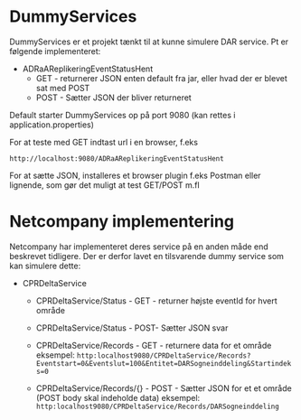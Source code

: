# DummyServices
DummyServices er et projekt tænkt til at kunne simulere DAR service. Pt er følgende implementeret:

-   ADRaAReplikeringEventStatusHent
    * GET - returnerer JSON enten default fra jar, eller hvad der er blevet sat med POST
    * POST - Sætter JSON der bliver returneret

Default starter DummyServices op på port 9080 (kan rettes i application.properties)

For at teste med GET indtast url i en browser, f.eks
```
http://localhost:9080/ADRaAReplikeringEventStatusHent
```

For at sætte JSON, installeres et browser plugin f.eks Postman eller lignende, som gør det muligt at test GET/POST m.fl

# Netcompany implementering
Netcompany har implementeret deres service på en anden måde end beskrevet tidligere. Der er derfor lavet en tilsvarende dummy service som kan simulere
dette:

-   CPRDeltaService
    * CPRDeltaService/Status - GET - returner højste eventId for hvert område
    * CPRDeltaService/Status - POST- Sætter JSON svar
    
    * CPRDeltaService/Records - GET - returnere data for et område 
      eksempel: ```http:localhost9080/CPRDeltaService/Records?Eventstart=0&Eventslut=100&Entitet=DARSogneinddeling&Startindeks=0```
      
    * CPRDeltaService/Records/{} - POST - Sætter JSON for et et område (POST body skal indeholde data)
      eksempel: ```http:localhost9080/CPRDeltaService/Records/DARSogneinddeling```
